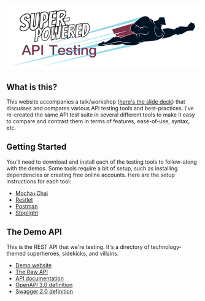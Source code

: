[![Super-Powered API Testing](assets/img/title-banner.png)](http://apitesting.bigstickcarpet.com)

What is this?
--------------------------
This website accompanies a talk/workshop ([here's the slide deck](https://github.com/BigstickCarpet/super-powered-api-testing/blob/master/presentation.pdf)) that discusses and compares various API testing tools and best-practices.  I've re-created the same API test suite in several different tools to make it easy to compare and contrast them in terms of features, ease-of-use, syntax, etc.


Getting Started
--------------------------
You'll need to download and install each of the testing tools to follow-along with the demos.  Some tools require a bit of setup, such as installing dependencies or creating free online accounts.  Here are the setup instructions for each tool:

- [Mocha+Chai](mocha-chai/)
- [Restlet](restlet/)
- [Postman](postman/)
- [Stoplight](stoplight/)


The Demo API
--------------------------
This is the REST API that we're testing.  It's a directory of technology-themed superheroes, sidekicks, and villains.

- [Demo website](http://heroes.bigstickcarpet.com/)
- [The Raw API](https://api.heroes.bigstickcarpet.com/)
- [API documentation](https://documenter.getpostman.com/view/220187/super-tech-heroes-api/77cf6KB)
- [OpenAPI 3.0 definition](https://api.heroes.bigstickcarpet.com/schema)
- [Swagger 2.0 definition](https://api.heroes.bigstickcarpet.com/schema?accept=application/openapi+json;version=2.0)

